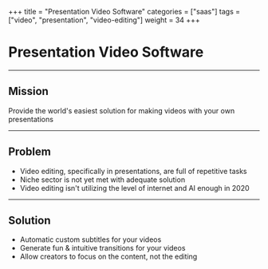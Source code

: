 +++
title = "Presentation Video Software"
categories = ["saas"]
tags = ["video", "presentation", "video-editing"]
weight = 34
+++

# Presentation Video Software

---

## Mission

Provide the world's easiest solution for making videos with your own presentations

---

## Problem

- Video editing, specifically in presentations, are full of repetitive tasks
- Niche sector is not yet met with adequate solution
- Video editing isn't utilizing the level of internet and AI enough in 2020

---

## Solution

- Automatic custom subtitles for your videos
- Generate fun & intuitive transitions for your videos
- Allow creators to focus on the content, not the editing
